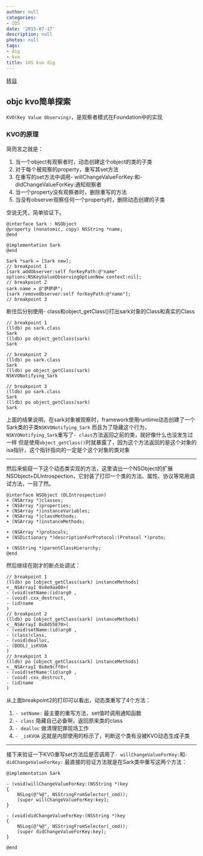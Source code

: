 ```yaml
---
author: null
categories:
- IOS
date: '2015-07-17'
description: null
photos: null
tags:
- dig
- kvo
title: iOS kvo dig
---
```


[转自](http://blog.sunnyxx.com/2014/03/09/objc_kvo_secret/)

## objc kvo简单探索

`KVO(Key Value Observing)`，是观察者模式在Foundation中的实现

### KVO的原理
简而言之就是：

1. 当一个object有观察者时，动态创建这个object的类的子类
2. 对于每个被观察的property，重写其set方法
3. 在重写的set方法中调用- willChangeValueForKey:和- didChangeValueForKey:通知观察者
4. 当一个property没有观察者时，删除重写的方法
5. 当没有observer观察任何一个property时，删除动态创建的子类

空说无凭，简单验证下。

```
@interface Sark : NSObject
@property (nonatomic, copy) NSString *name;
@end

@implementation Sark
@end

Sark *sark = [Sark new];
// breakpoint 1
[sark addObserver:self forKeyPath:@"name" options:NSKeyValueObservingOptionNew context:nil];
// breakpoint 2
sark.name = @"萨萨萨";
[sark removeObserver:self forKeyPath:@"name"];
// breakpoint 3
```

断住后分别使用- class和object_getClass()打出sark对象的Class和真实的Class

```
// breakpoint 1
(lldb) po sark.class
Sark
(lldb) po object_getClass(sark)
Sark

// breakpoint 2
(lldb) po sark.class
Sark
(lldb) po object_getClass(sark)
NSKVONotifying_Sark

// breakpoint 3
(lldb) po sark.class
Sark
(lldb) po object_getClass(sark)
Sark
```

上面的结果说明，在sark对象被观察时，framework使用runtime动态创建了一个Sark类的子类`NSKVONotifying_Sark`
而且为了隐藏这个行为，`NSKVONotifying_Sark`重写了`- class`方法返回之前的类，就好像什么也没发生过一样
但是使用`object_getClass()`时就暴露了，因为这个方法返回的是这个对象的isa指针，这个指针指向的一定是个这个对象的类对象

---

然后来偷窥一下这个动态类实现的方法，这里请出一个NSObject的扩展NSObject+DLIntrospection，它封装了打印一个类的方法、属性、协议等常用调试方法，一目了然。
```
@interface NSObject (DLIntrospection)
+ (NSArray *)classes;
+ (NSArray *)properties;
+ (NSArray *)instanceVariables;
+ (NSArray *)classMethods;
+ (NSArray *)instanceMethods;

+ (NSArray *)protocols;
+ (NSDictionary *)descriptionForProtocol:(Protocol *)proto;

+ (NSString *)parentClassHierarchy;
@end
```

然后继续在刚才的断点处调试：

```
// breakpoint 1
(lldb) po [object_getClass(sark) instanceMethods]
<__NSArrayI 0x8e9aa00>(
- (void)setName:(id)arg0 ,
- (void).cxx_destruct,
- (id)name
)
// breakpoint 2
(lldb) po [object_getClass(sark) instanceMethods]
<__NSArrayI 0x8d55870>(
- (void)setName:(id)arg0 ,
- (class)class,
- (void)dealloc,
- (BOOL)_isKVOA
)
// breakpoint 3
(lldb) po [object_getClass(sark) instanceMethods]
<__NSArrayI 0x8e9cff0>(
- (void)setName:(id)arg0 ,
- (void).cxx_destruct,
- (id)name
)
```

从上面breakpoint2的打印可以看出，动态类重写了4个方法：

1. `- setName:` 最主要的重写方法，set值时调用通知函数
2. `- class` 隐藏自己必备啊，返回原来类的class
3. `- dealloc` 做清理犯罪现场工作
4. `- _isKVOA` 这就是内部使用的标示了，判断这个类有没被KVO动态生成子类

---

接下来验证一下KVO重写set方法后是否调用了`- willChangeValueForKey:`和`- didChangeValueForKey:`
最直接的验证方法就是在Sark类中重写这两个方法：

```
@implementation Sark

- (void)willChangeValueForKey:(NSString *)key
{
    NSLog(@"%@", NSStringFromSelector(_cmd));
    [super willChangeValueForKey:key];
}

- (void)didChangeValueForKey:(NSString *)key
{
    NSLog(@"%@", NSStringFromSelector(_cmd));
    [super didChangeValueForKey:key];
}

@end
```




